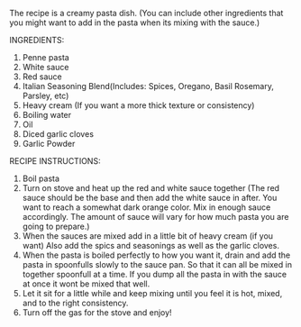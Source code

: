 The recipe is a creamy pasta dish. (You can include other ingredients that you might want to add in the pasta when its mixing with the sauce.)

INGREDIENTS:
1. Penne pasta
2. White sauce
3. Red sauce
4. Italian Seasoning Blend(Includes: Spices, Oregano, Basil Rosemary, Parsley, etc)
5. Heavy cream (If you want a more thick texture or consistency)
6. Boiling water
7. Oil
8. Diced garlic cloves
9. Garlic Powder

RECIPE INSTRUCTIONS:
1. Boil pasta
2. Turn on stove and heat up the red and white sauce together (The red sauce should be the base and then add the white sauce in after. You want to reach a somewhat dark orange color. Mix in enough sauce accordingly. The amount of sauce will vary for how much pasta you are going to prepare.)
3. When the sauces are mixed add in a little bit of heavy cream (if you want)
    Also add the spics and seasonings as well as the garlic cloves.
4. When the pasta is boiled perfectly to how you want it, drain and add the pasta in spoonfulls slowly to the sauce pan. So that it can all be mixed in together spoonfull at a time. If you dump all the pasta in with the sauce at once it wont be mixed that well.
5. Let it sit for a little while and keep mixing until you feel it is hot, mixed, and to the right consistency. 
6. Turn off the gas for the stove and enjoy!
